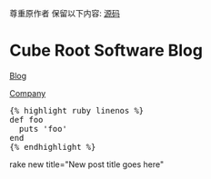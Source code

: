 
尊重原作者 保留以下内容:
[源码](https://github.com/cuberoot-sw/cuberoot-sw.github.com)

# Cube Root Software Blog
[Blog](http://blog.cuberoot.in)


[Company](http://www.cuberoot.in)

<pre>
{% highlight ruby linenos %}
def foo
  puts 'foo'
end
{% endhighlight %}
</pre>

rake new title="New post title goes here"
